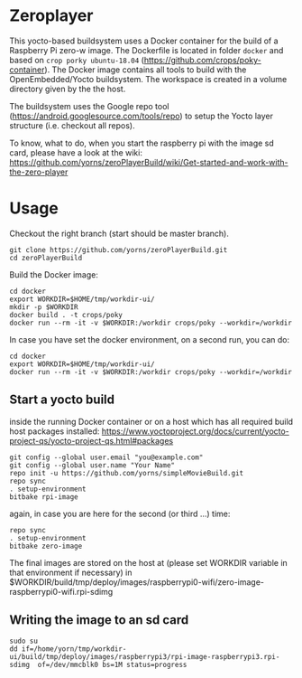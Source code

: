 # Zeroplayer

This yocto-based buildsystem uses a Docker container for the build of a Raspberry Pi zero-w image.
The Dockerfile is located in folder `docker` and based on `crop porky ubuntu-18.04` (https://github.com/crops/poky-container).
The Docker image contains all tools to build with the OpenEmbedded/Yocto buildsystem. The workspace is created in a volume 
directory given by the the host.

The buildsystem uses the Google repo tool (https://android.googlesource.com/tools/repo) to setup the Yocto layer structure (i.e. checkout all repos).

To know, what to do, when you start the raspberry pi with the image sd card, please have a look at the wiki:
https://github.com/yorns/zeroPlayerBuild/wiki/Get-started-and-work-with-the-zero-player

# Usage

Checkout the right branch (start should be master branch).

```
git clone https://github.com/yorns/zeroPlayerBuild.git
cd zeroPlayerBuild
```

Build the Docker image:
```
cd docker
export WORKDIR=$HOME/tmp/workdir-ui/
mkdir -p $WORKDIR
docker build . -t crops/poky
docker run --rm -it -v $WORKDIR:/workdir crops/poky --workdir=/workdir
```

In case you have set the docker environment, on a second run, you can do:
```
cd docker
export WORKDIR=$HOME/tmp/workdir-ui/
docker run --rm -it -v $WORKDIR:/workdir crops/poky --workdir=/workdir
```



## Start a yocto build
inside the running Docker container or on a host which has all required build host packages installed:
https://www.yoctoproject.org/docs/current/yocto-project-qs/yocto-project-qs.html#packages

```
git config --global user.email "you@example.com"
git config --global user.name "Your Name"
repo init -u https://github.com/yorns/simpleMovieBuild.git
repo sync
. setup-environment
bitbake rpi-image
```
again, in case you are here for the second (or third ...) time:
```
repo sync
. setup-environment
bitbake zero-image
```


The final images are stored on the host at (please set WORKDIR variable in that environment if necessary)
in $WORKDIR/build/tmp/deploy/images/raspberrypi0-wifi/zero-image-raspberrypi0-wifi.rpi-sdimg

## Writing the image to an sd card
```
sudo su
dd if=/home/yorn/tmp/workdir-ui/build/tmp/deploy/images/raspberrypi3/rpi-image-raspberrypi3.rpi-sdimg  of=/dev/mmcblk0 bs=1M status=progress
```

